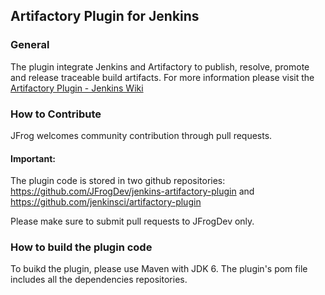 ## Artifactory Plugin for Jenkins

### General
The plugin integrate Jenkins and Artifactory to publish, resolve, promote and release traceable build artifacts.
For more information please visit the [Artifactory Plugin - Jenkins Wiki](http://wiki.jenkins-ci.org/display/JENKINS/Artifactory+Plugin)

### How to Contribute
JFrog welcomes community contribution through pull requests.

#### Important:
The plugin code is stored in two github repositories:
https://github.com/JFrogDev/jenkins-artifactory-plugin and
https://github.com/jenkinsci/artifactory-plugin

Please make sure to submit pull requests to JFrogDev only.

### How to build the plugin code
To buikd the plugin, please use Maven with JDK 6.
The plugin's pom file includes all the dependencies repositories.
